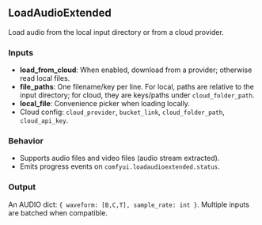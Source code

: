 ## LoadAudioExtended

Load audio from the local input directory or from a cloud provider.

### Inputs
- **load_from_cloud**: When enabled, download from a provider; otherwise read local files.
- **file_paths**: One filename/key per line. For local, paths are relative to the input directory; for cloud, they are keys/paths under `cloud_folder_path`.
- **local_file**: Convenience picker when loading locally.
- Cloud config: `cloud_provider`, `bucket_link`, `cloud_folder_path`, `cloud_api_key`.

### Behavior
- Supports audio files and video files (audio stream extracted).
- Emits progress events on `comfyui.loadaudioextended.status`.

### Output
An AUDIO dict: `{ waveform: [B,C,T], sample_rate: int }`. Multiple inputs are batched when compatible.

